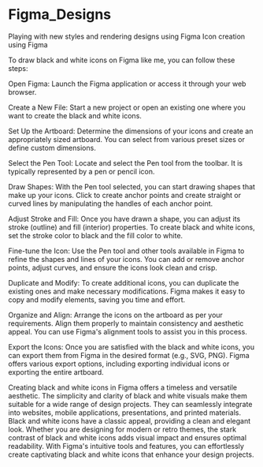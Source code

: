 # Figma_Designs
Playing with new styles and rendering designs using Figma
Icon creation using Figma

To draw black and white icons on Figma like me, you can follow these steps:

Open Figma: Launch the Figma application or access it through your web browser.

Create a New File: Start a new project or open an existing one where you want to create the black and white icons.

Set Up the Artboard: Determine the dimensions of your icons and create an appropriately sized artboard. You can select from various preset sizes or define custom dimensions.

Select the Pen Tool: Locate and select the Pen tool from the toolbar. It is typically represented by a pen or pencil icon.

Draw Shapes: With the Pen tool selected, you can start drawing shapes that make up your icons. Click to create anchor points and create straight or curved lines by manipulating the handles of each anchor point.

Adjust Stroke and Fill: Once you have drawn a shape, you can adjust its stroke (outline) and fill (interior) properties. To create black and white icons, set the stroke color to black and the fill color to white.

Fine-tune the Icon: Use the Pen tool and other tools available in Figma to refine the shapes and lines of your icons. You can add or remove anchor points, adjust curves, and ensure the icons look clean and crisp.

Duplicate and Modify: To create additional icons, you can duplicate the existing ones and make necessary modifications. Figma makes it easy to copy and modify elements, saving you time and effort.

Organize and Align: Arrange the icons on the artboard as per your requirements. Align them properly to maintain consistency and aesthetic appeal. You can use Figma's alignment tools to assist you in this process.

Export the Icons: Once you are satisfied with the black and white icons, you can export them from Figma in the desired format (e.g., SVG, PNG). Figma offers various export options, including exporting individual icons or exporting the entire artboard.

Creating black and white icons in Figma offers a timeless and versatile aesthetic. The simplicity and clarity of black and white visuals make them suitable for a wide range of design projects. They can seamlessly integrate into websites, mobile applications, presentations, and printed materials. Black and white icons have a classic appeal, providing a clean and elegant look. Whether you are designing for modern or retro themes, the stark contrast of black and white icons adds visual impact and ensures optimal readability. With Figma's intuitive tools and features, you can effortlessly create captivating black and white icons that enhance your design projects.




